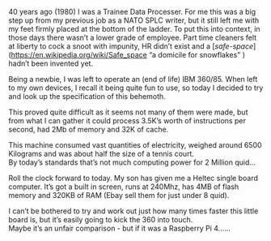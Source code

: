 40 years ago  (1980) I was a Trainee Data Processer. For me this was a big step up from my previous job as a NATO SPLC writer, but 
it still left me with my feet firmly placed at the bottom of the ladder.  To put this into context, in those days there wasn’t a 
lower grade of employee. Part time cleaners felt at liberty to cock a snoot with impunity, HR didn’t exist and a
[_safe-space_](https://en.wikipedia.org/wiki/Safe_space “a domicile for snowflakes" ) hadn’t been invented yet.  

Being a newbie, I was left to operate an (end of life) IBM 360/85. When left to my own devices, I recall it being quite 
fun to use, so today I decided to try and look up the specification of this behemoth.  

This proved quite difficult as it seems not many of them were made, but from what I can gather it could process 3.5K’s worth of 
instructions per second, had 2Mb of memory and 32K of cache. 

This machine consumed vast quantities of electricity, weighed around 6500 Kilograms and was about half the size of a tennis court.  
By today’s standards that’s not much computing power for 2 Million quid...

Roll the clock forward to today. My son has given me a Heltec single board computer. It’s got a built in screen, runs at 240Mhz, 
has 4MB of flash memory and 320KB of RAM (Ebay sell them for  just under 8 quid). 

I can’t be bothered to try and work out just how many times faster this little board is,  but it’s easily going to kick the 360 into touch.  
Maybe it’s an unfair comparison - but if it was a Raspberry Pi 4…...
